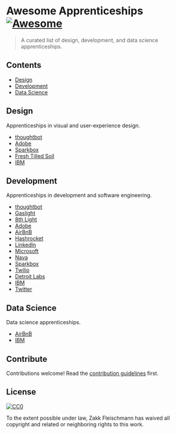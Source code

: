 # Awesome Apprenticeships [![Awesome](https://awesome.re/badge.svg)](https://awesome.re)

> A curated list of design, development, and data science apprenticeships.


## Contents

- [Design](#design)
- [Development](#development)
- [Data Science](#data-science)


## Design

Apprenticeships in visual and user-experience design.

- [thoughtbot](https://thoughtbot.com/playbook/our-company/apprenticeship)
- [Adobe](https://www.adobe.com/corporate-responsibility/education/digital-academy.html)
- [Sparkbox](https://apprentices.seesparkbox.com)
- [Fresh Tilled Soil](https://www.freshtilledsoil.com/aux/)
- [IBM](https://www.ibm.com/us-en/employment/newcollar/apprenticeships.html)


## Development

Apprenticeships in development and software engineering.

- [thoughtbot](https://thoughtbot.com/playbook/our-company/apprenticeship)
- [Gaslight](https://teamgaslight.com/careers/developer-apprenticeship)
- [8th Light](https://8thlight.com/apprenticeship/)
- [Adobe](https://www.adobe.com/corporate-responsibility/education/digital-academy.html)
- [AirBnB](https://www.airbnb.com/press/news/a-new-career-awaits-with-airbnb-connect-aimed-at-increasing-diversity-in-tech)
- [Hashrocket](https://hashrocket.com/careers/apprentice)
- [LinkedIn](https://careers.linkedin.com/reach)
- [Microsoft](http://www.industryexplorers.com)
- [Nava](https://blog.navapbc.com/nava-pbc-launches-apprenticeship-for-engineers-starting-careers-in-public-interest-technology-9ef8c2240b1b)
- [Sparkbox](https://apprentices.seesparkbox.com)
- [Twilio](https://startup.jobs/software-engineer-apprentice-hatch-at-twilio)
- [Detroit Labs](https://www.detroitlabs.com/apprenticeships)
- [IBM](https://www.ibm.com/us-en/employment/newcollar/apprenticeships.html)
- [Twitter](https://blog.twitter.com/en_us/topics/company/2019/engapprenticeshipprogram.html)


## Data Science

Data science apprenticeships.

- [AirBnB](https://www.airbnb.com/press/news/a-new-career-awaits-with-airbnb-connect-aimed-at-increasing-diversity-in-tech)
- [IBM](https://www.ibm.com/us-en/employment/newcollar/apprenticeships.html)


## Contribute

Contributions welcome! Read the [contribution guidelines](contributing.md) first.


## License

[![CC0](https://mirrors.creativecommons.org/presskit/buttons/88x31/svg/cc-zero.svg)](https://creativecommons.org/publicdomain/zero/1.0)

To the extent possible under law, Zakk Fleischmann has waived all copyright and
related or neighboring rights to this work.
